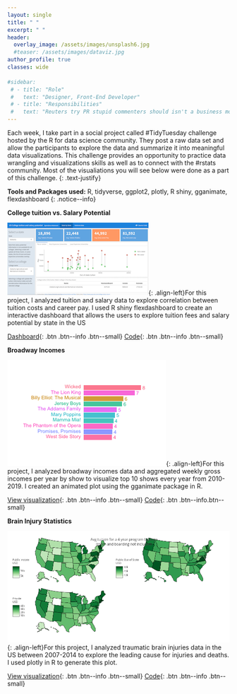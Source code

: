 ```yaml
---
layout: single
title: " "
excerpt: " "
header:
  overlay_image: /assets/images/unsplash6.jpg
  #teaser: /assets/images/dataviz.jpg
author_profile: true  
classes: wide 

#sidebar:
 # - title: "Role"
 #   text: "Designer, Front-End Developer"
 # - title: "Responsibilities"
 #   text: "Reuters try PR stupid commenters should isn't a business model"
--- 
```


Each week, I take part in a social project called #TidyTuesday challenge hosted by the R for data science community. They post a raw data set and allow the participants to explore the data and summarize it into meaningful data visualizations. This challenge provides an opportunity to practice data wrangling and visualizations skills as well as to connect with the #rstats community. Most of the visualiations you will see below were done as a part of this challenge.
{: .text-justify}

**Tools and Packages used:**  R, tidyverse, ggplot2, plotly, R shiny, gganimate, flexdashboard
{: .notice--info}

**College tuition vs. Salary Potential**

![image-left](/assets/images/Collegetuition.png){: .align-left}For this project, I analyzed tuition and salary data to explore correlation between tuition costs and career pay. I used R shiny flexdashboard to create an interactive dashboard that allows the users to explore tuition fees and salary potential by state in the US

[Dashboard](https://smakeneni.shinyapps.io/Tuition_Salary/){: .btn .btn--info .btn--small}  [Code](https://github.com/smakeneni/TidyTuesday/blob/master/College_tuition_03_011/Tuition_Salary.Rmd){: .btn .btn--info .btn--small}

**Broadway Incomes**

![image-left](/assets/images/broadway.gif){: .align-left}For this project, I analyzed broadway incomes data and aggregated weekly gross incomes per year by show to visualize top 10 shows every year from 2010-2019. I created an animated plot using the gganimate package in R.

[View visualization](/portfolio/Dataviz_broadway.html){: .btn .btn--info .btn--small}    [Code](https://github.com/smakeneni/TidyTuesday/blob/master/Broadway/Animatedplot.R){: .btn .btn--info.btn--small}

**Brain Injury Statistics**

![image-left](/assets/images/College_tuition_maps.png){: .align-left}For this project, I analyzed traumatic brain injuries data in the US between 2007-2014 to explore the leading cause for injuries and deaths. I used plotly in R to generate this plot.

[View visualization](https://github.com/smakeneni/TidyTuesday/blob/master/BrainInjury_03_24/Braininjury_plotly.R){: .btn .btn--info .btn--small}  [Code](https://github.com/smakeneni/TidyTuesday/blob/master/BrainInjury_03_24/Braininjury_plotly.R){: .btn .btn--info .btn--small} 
